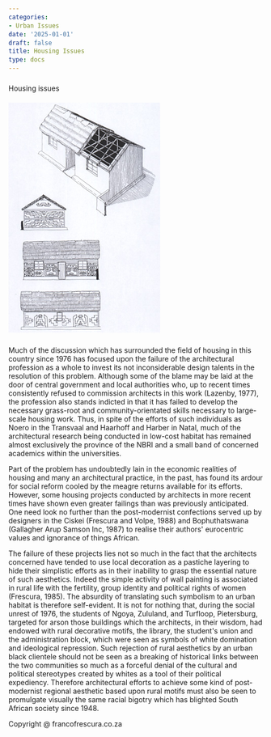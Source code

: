 ```yaml
---
categories:
- Urban Issues
date: '2025-01-01'
draft: false
title: Housing Issues
type: docs
---
```


#####   
Housing issues

##### ![housing6](/images/arch/housing6.jpg)

Much of the discussion which has surrounded the field of housing in this country since 1976 has focused upon the failure of the architectural profession as a whole to invest its not inconsiderable design talents in the resolution of this problem. Although some of the blame may be laid at the door of central government and local authorities who, up to recent times consistently refused to commission architects in this work (Lazenby, 1977), the profession also stands indicted in that it has failed to develop the necessary grass-root and community-orientated skills necessary to large-scale housing work. Thus, in spite of the efforts of such individuals as Noero in the Transvaal and Haarhoff and Harber in Natal, much of the architectural research being conducted in low-cost habitat has remained almost exclusively the province of the NBRI and a small band of concerned academics within the universities.

Part of the problem has undoubtedly lain in the economic realities of housing and many an architectural practice, in the past, has found its ardour for social reform cooled by the meagre returns available for its efforts. However, some housing projects conducted by architects in more recent times have shown even greater failings than was previously anticipated. One need look no further than the post-modernist confections served up by designers in the Ciskei (Frescura and Volpe, 1988) and Bophuthatswana (Gallagher Arup Samson Inc, 1987) to realise their authors' eurocentric values and ignorance of things African.

The failure of these projects lies not so much in the fact that the architects concerned have tended to use local decoration as a pastiche layering to hide their simplistic efforts as in their inability to grasp the essential nature of such aesthetics. Indeed the simple activity of wall painting is associated in rural life with the fertility, group identity and political rights of women (Frescura, 1985). The absurdity of translating such symbolism to an urban habitat is therefore self-evident. It is not for nothing that, during the social unrest of 1976, the students of Ngoya, Zululand, and Turfloop, Pietersburg, targeted for arson those buildings which the architects, in their wisdom, had endowed with rural decorative motifs, the library, the student's union and the administration block, which were seen as symbols of white domination and ideological repression. Such rejection of rural aesthetics by an urban black clientele should not be seen as a breaking of historical links between the two communities so much as a forceful denial of the cultural and political stereotypes created by whites as a tool of their political expediency. Therefore architectural efforts to achieve some kind of post-modernist regional aesthetic based upon rural motifs must also be seen to promulgate visually the same racial bigotry which has blighted South African society since 1948.

Copyright @ francofrescura.co.za